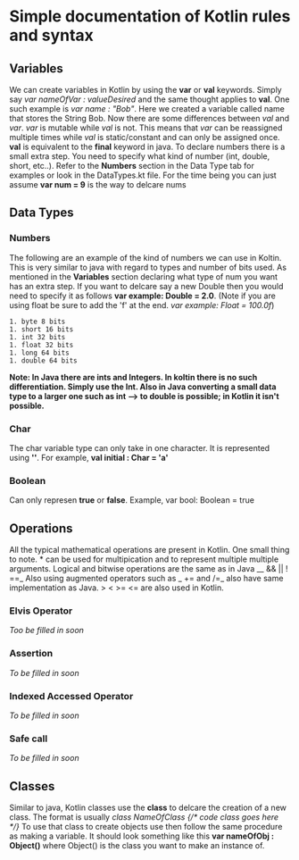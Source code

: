 # Simple documentation of Kotlin rules and syntax

## Variables

We can create variables in Kotlin by using the __var__ or __val__ keywords. Simply say _var nameOfVar : valueDesired_ and the same thought applies to __val__. 
One such example is _var name : "Bob"_. Here we created a variable called name that stores the String Bob. Now there are some differences between _val_ and _var_.
_var_ is mutable while _val_ is not. This means that _var_ can be reassigned multiple times while _val_ is static/constant and can only be assigned once.
__val__ is equivalent to the __final__ keyword in java. To declare numbers there is a small extra step. You need to specify what kind of number (int, double, short, etc..).
Refer to the __Numbers__ section in the Data Type tab for examples or look in the DataTypes.kt file. For the time being you can just assume __var num = 9__ is the way to delcare nums

## Data Types

### Numbers

The following are an example of the kind of numbers we can use in Koltin. This is very similar to java with regard to types and number of bits used.
As mentioned in the __Variables__ section declaring what type of num you want has an extra step. If you want to delcare say a new Double then you would need to specify it as follows
__var example: Double = 2.0__. (Note if you are using float be sure to add the 'f' at the end. _var example: Float = 100.0f_)

    1. byte 8 bits
    1. short 16 bits
    1. int 32 bits
    1. float 32 bits
    1. long 64 bits
    1. double 64 bits

__Note: In Java there are ints and Integers. In koltin there is no such differentiation. Simply use the Int. Also in Java converting a small data type to a larger one such as int --> to double is possible;
in Kotlin it isn't possible.__

### Char

The char variable type can only take in one character. It is represented using __''__. For example, __val initial : Char = 'a'__ 

### Boolean

Can only represen __true__ or __false__. Example, var bool: Boolean = true

## Operations

All the typical mathematical operations are present in Kotlin. One small thing to note. * can be used for multipication and to represent multiple multiple arguments.
Logical and bitwise operations are the same as in Java __ && || ! ==_ Also using augmented operators such as _ += and /=_ also have same implementation as Java. > < >= <= are also used in Kotlin.

### Elvis Operator

_Too be filled in soon_

### Assertion

_To be filled in soon_

### Indexed Accessed Operator

_To be filled in soon_

### Safe call

_To be filled in soon_

## Classes

Similar to java, Kotlin classes use the __class__ to delcare the creation of a new class. The format is usually _class NameOfClass {/* code class goes here */}_
To use that class to create objects use then follow the same procedure as making a variable. It should look something like this __var nameOfObj : Object()__ where Object() is the class you want to make 
an instance of.


